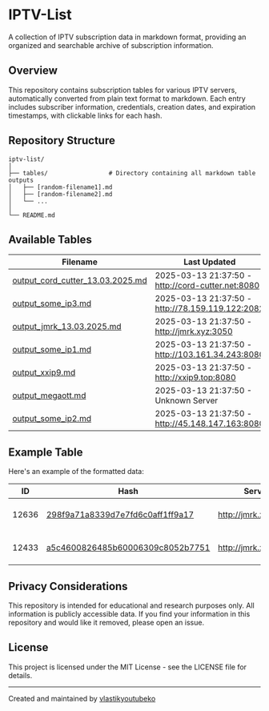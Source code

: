 # IPTV-List

A collection of IPTV subscription data in markdown format, providing an organized and searchable archive of subscription information.

## Overview

This repository contains subscription tables for various IPTV servers, automatically converted from plain text format to markdown. Each entry includes subscriber information, credentials, creation dates, and expiration timestamps, with clickable links for each hash.

## Repository Structure

```
iptv-list/
│
├── tables/                 # Directory containing all markdown table outputs
│   ├── [random-filename1].md
│   ├── [random-filename2].md
│   └── ...
│
└── README.md
```

## Available Tables

<!-- TABLE_LIST_START -->
| Filename | Last Updated |
|---|---|
| [output_cord_cutter_13.03.2025.md](./tables/output_cord_cutter_13.03.2025.md) | 2025-03-13 21:37:50 - http://cord-cutter.net:8080 |
| [output_some_ip3.md](./tables/output_some_ip3.md) | 2025-03-13 21:37:50 - http://78.159.119.122:2082 |
| [output_jmrk_13.03.2025.md](./tables/output_jmrk_13.03.2025.md) | 2025-03-13 21:37:50 - http://jmrk.xyz:3050 |
| [output_some_ip1.md](./tables/output_some_ip1.md) | 2025-03-13 21:37:50 - http://103.161.34.243:8080 |
| [output_xxip9.md](./tables/output_xxip9.md) | 2025-03-13 21:37:50 - http://xxip9.top:8080 |
| [output_megaott.md](./tables/output_megaott.md) | 2025-03-13 21:37:50 - Unknown Server |
| [output_some_ip2.md](./tables/output_some_ip2.md) | 2025-03-13 21:37:50 - http://45.148.147.163:8080 |

<!-- TABLE_LIST_END -->

## Example Table

Here's an example of the formatted data:

| ID | Hash | Server | Username | Created | Expires |
|---|---|---|---|---|---|
| 12636 | [298f9a71a8339d7e7fd6c0aff1ff9a17](https://bio.odjezdy.online/iptv/?data=298f9a71a8339d7e7fd6c0aff1ff9a17) | http://jmrk.xyz:3050 | stefanodixon@hotmail.com | 2025-03-12 10:53:00 | 1751869013 |
| 12433 | [a5c4600826485b60006309c8052b7751](https://bio.odjezdy.online/iptv/?data=a5c4600826485b60006309c8052b7751) | http://jmrk.xyz:3050 | bokobrown1972@gmail.com | 2025-03-02 23:25:41 | 1744242142 |

## Privacy Considerations

This repository is intended for educational and research purposes only. All information is publicly accessible data. If you find your information in this repository and would like it removed, please open an issue.

## License

This project is licensed under the MIT License - see the LICENSE file for details.

---

Created and maintained by [vlastikyoutubeko](https://github.com/vlastikyoutubeko)
